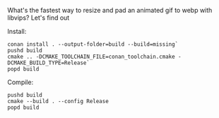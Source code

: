 What's the fastest way to resize and pad an animated gif to webp with libvips?
Let's find out

Install:
```
conan install . --output-folder=build --build=missing`
pushd build
cmake .. -DCMAKE_TOOLCHAIN_FILE=conan_toolchain.cmake -DCMAKE_BUILD_TYPE=Release`
popd build
```

Compile:
```
pushd build
cmake --build . --config Release
popd build
```
